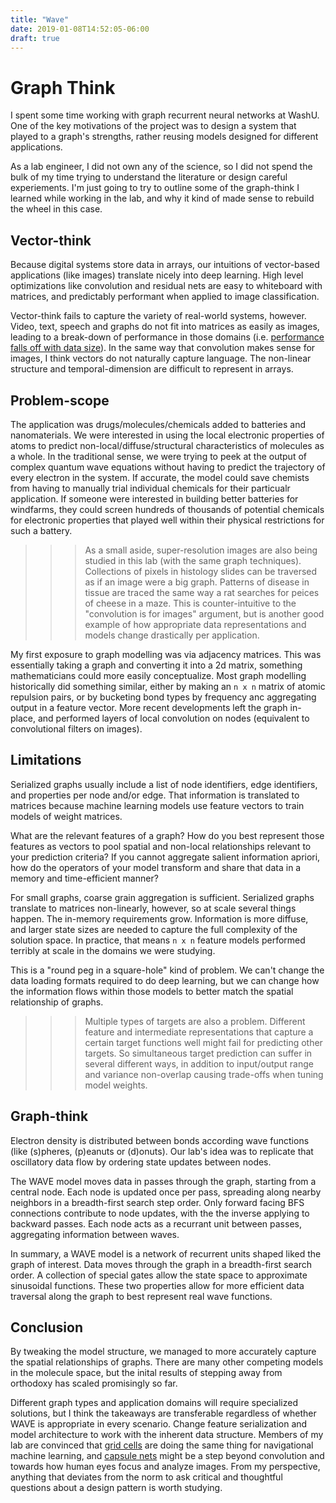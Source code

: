 ```yaml
---
title: "Wave"
date: 2019-01-08T14:52:05-06:00
draft: true
---
```


# Graph Think

I spent some time working with graph recurrent neural networks at WashU. One of the key motivations of the project was to design a system that played to a graph's strengths, rather reusing models designed for different applications.

As a lab engineer, I did not own any of the science, so I did not spend the bulk of my time trying to understand the literature or design careful experiements. I'm just going to try to outline some of the graph-think I learned while working in the lab, and why it kind of made sense to rebuild the wheel in this case.

## Vector-think

Because digital systems store data in arrays, our intuitions of vector-based applications (like images) translate nicely into deep learning. High level optimizations like convolution and residual nets are easy to whiteboard with matrices, and predictably performant when applied to image classification.

Vector-think fails to capture the variety of real-world systems, however. Video, text, speech and graphs do not fit into matrices as easily as images, leading to a break-down of performance in those domains (i.e. [performance falls off with data size](https://blog.acolyer.org/2018/03/28/deep-learning-scaling-is-predictable-empirically/)). In the same way that convolution makes sense for images, I think vectors do not naturally capture language. The non-linear structure and temporal-dimension are difficult to represent in arrays.

## Problem-scope

The application was drugs/molecules/chemicals added to batteries and nanomaterials. We were interested in using the local electronic properties of atoms to predict non-local/diffuse/structural characteristics of molecules as a whole. In the traditional sense, we were trying to peek at the output of complex quantum wave equations without having to predict the trajectory of every electron in the system. If accurate, the model could save chemists from having to manually trial individual chemicals for their particualr application. If someone were interested in building better batteries for windfarms, they could screen hundreds of thousands of potential chemicals for electronic properties that played well within their physical restrictions for such a battery.

>>>As a small aside, super-resolution images are also being studied in this lab (with the same graph techniques). Collections of pixels in histology slides can be traversed as if an image were a big graph. Patterns of disease in tissue are traced the same way a rat searches for peices of cheese in a maze. This is counter-intuitive to the "convolution is for images" argument, but is another good example of how appropriate data representations and models change drastically per application.

My first exposure to graph modelling was via adjacency matrices. This was essentially taking a graph and converting it into a 2d matrix, something mathematicians could more easily conceptualize. Most graph modelling historically did something similar, either by making an `n x n` matrix of atomic repulsion pairs, or by bucketing bond types by frequency anc aggregating output in a feature vector. More recent developments left the graph in-place, and performed layers of local convolution on nodes (equivalent to convolutional filters on images).

## Limitations

Serialized graphs usually include a list of node identifiers, edge identifiers, and properties per node and/or edge. That information is translated to matrices because machine learning models use feature vectors to train models of weight matrices.

What are the relevant features of a graph? How do you best represent those features as vectors to pool spatial and non-local relationships relevant to your prediction criteria? If you cannot aggregate salient information apriori, how do the operators of your model transform and share that data in a memory and time-efficient manner?

For small graphs, coarse grain aggregation is sufficient. Serialized graphs translate to matrices non-linearly, however, so at scale several things happen. The in-memory requirements grow. Information is more diffuse, and larger state sizes are needed to capture the full complexity of the solution space. In practice, that means `n x n` feature models performed terribly at scale in the domains we were studying.

This is a "round peg in a square-hole" kind of problem. We can't change the data loading formats required to do deep learning, but we can change how the information flows within those models to better match the spatial relationship of graphs.

>>> Multiple types of targets are also a problem. Different feature and intermediate representations that capture a certain target functions well might fail for predicting other targets. So simultaneous target prediction can suffer in several different ways, in addition to input/output range and variance non-overlap causing trade-offs when tuning model weights.

## Graph-think

Electron density is distributed between bonds according wave functions (like (s)pheres, (p)eanuts or (d)onuts). Our lab's idea was to replicate that oscillatory data flow by ordering state updates between nodes.

The WAVE model moves data in passes through the graph, starting from a central node. Each node is updated once per pass, spreading along nearby neighbors in a breadth-first search step order. Only forward facing BFS connections contribute to node updates, with the the inverse applying to backward passes. Each node acts as a recurrant unit between passes, aggregating information between waves.

In summary, a WAVE model is a network of recurrent units shaped liked the graph of interest. Data moves through the graph in a breadth-first search order. A collection of special gates allow the state space to approximate sinusoidal functions. These two properties allow for more efficient data traversal along the graph to best represent real wave functions.

## Conclusion

By tweaking the model structure, we managed to more accurately capture the spatial relationships of graphs. There are many other competing models in the molecule space, but the inital results of stepping away from orthodoxy has scaled promisingly so far.

Different graph types and application domains will require specialized solutions, but I think the takeaways are transferable regardless of whether WAVE is appropriate in every scenario. Change feature serialization and model architecture to work with the inherent data structure. Members of my lab are convinced that [grid cells](https://deepmind.com/blog/grid-cells/) are doing the same thing for navigational machine learning, and [capsule nets](https://arxiv.org/abs/1710.09829) might be a step beyond convolution and towards how human eyes focus and analyze images. From my perspective, anything that deviates from the norm to ask critical and thoughtful questions about a design pattern is worth studying.
